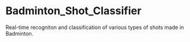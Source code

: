 # Badminton_Shot_Classifier
Real-time recogniton and classification of various types of shots made in Badminton. 
